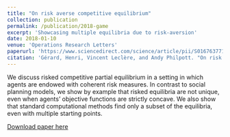 ```yaml
---
title: "On risk averse competitive equilibrium"
collection: publication
permalink: /publication/2018-game
excerpt: 'Showcasing multiple equilibria due to risk-aversion'
date: 2018-01-10
venue: 'Operations Research Letters'
paperurl: 'https://www.sciencedirect.com/science/article/pii/S0167637717303383'
citation: 'Gérard, Henri, Vincent Leclère, and Andy Philpott. "On risk averse competitive equilibrium." Operations Research Letters 46.1 (2018): 19-26.'
---
```

We discuss risked competitive partial equilibrium in a setting in which agents are endowed with coherent risk measures. In contrast to social planning models, we show by example that risked equilibria are not unique, even when agents’ objective functions are strictly concave. We also show that standard computational methods find only a subset of the equilibria, even with multiple starting points.

[Download paper here](../files/papers/2018-game.pdf)

